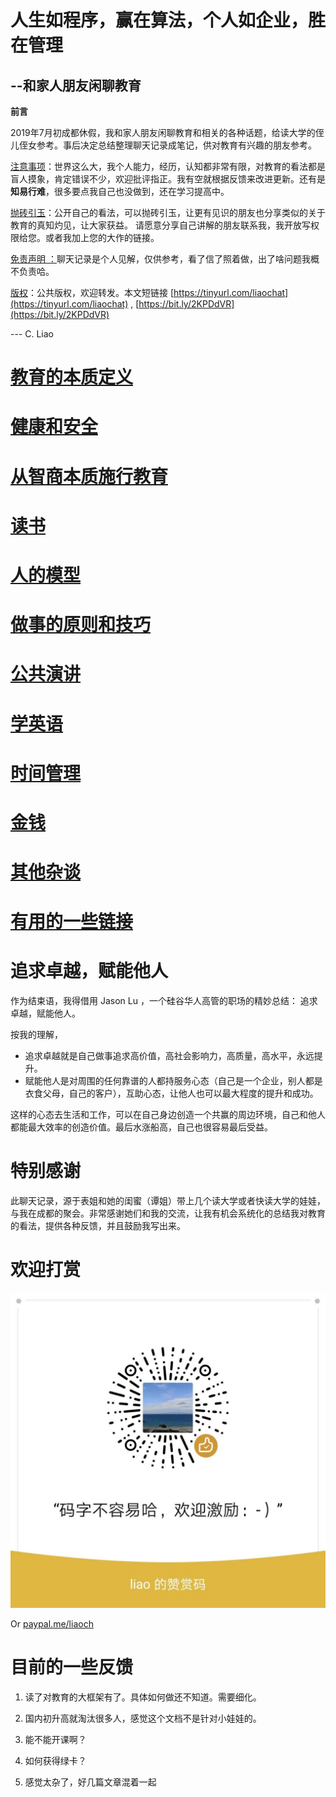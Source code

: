 # 人生如程序，赢在算法，个人如企业，胜在管理

## --和家人朋友闲聊教育 

**前言**

2019年7月初成都休假，我和家人朋友闲聊教育和相关的各种话题，给读大学的侄儿侄女参考。事后决定总结整理聊天记录成笔记，供对教育有兴趣的朋友参考。 

<span style="text-decoration:underline;">注意事项</span>：世界这么大，我个人能力，经历，认知都非常有限，对教育的看法都是盲人摸象，肯定错误不少，欢迎批评指正。我有空就根据反馈来改进更新。还有是**知易行难**，很多要点我自己也没做到，还在学习提高中。

<span style="text-decoration:underline;">抛砖引玉</span>：公开自己的看法，可以抛砖引玉，让更有见识的朋友也分享类似的关于教育的真知灼见，让大家获益。 请愿意分享自己讲解的朋友联系我，我开放写权限给您。或者我加上您的大作的链接。

<span style="text-decoration:underline;">免责声明 ：</span>聊天记录是个人见解，仅供参考，看了信了照着做，出了啥问题我概不负责哈。

<span style="text-decoration:underline;">版权</span>：公共版权，欢迎转发。本文短链接 [https://tinyurl.com/liaochat](https://tinyurl.com/liaochat) , [https://bit.ly/2KPDdVR](https://bit.ly/2KPDdVR) 

---  C. Liao


# [教育的本质定义](definition.md)

# [健康和安全](healthAndsafety.md)

# [从智商本质施行教育](educationOnIntelligence.md)

# [读书](readingBooks.md)

# [人的模型](modelOfHuman.md)

# [做事的原则和技巧](algorithmOfDoingThings.md)

# [公共演讲](publicSpeaking.md)

# [学英语](english.md)

# [时间管理](timeManagement.md)

# [金钱](money.md)

# [其他杂谈](others.md)

# [有用的一些链接](references.md)

# 追求卓越，赋能他人

作为结束语，我得借用 Jason Lu ，一个硅谷华人高管的职场的精妙总结： 追求卓越，赋能他人。

按我的理解， 
*   追求卓越就是自己做事追求高价值，高社会影响力，高质量，高水平，永远提升。 
*   赋能他人是对周围的任何靠谱的人都持服务心态（自己是一个企业，别人都是衣食父母，自己的客户），互助心态，让他人也可以最大程度的提升和成功。 

这样的心态去生活和工作，可以在自己身边创造一个共赢的周边环境，自己和他人都能最大效率的创造价值。最后水涨船高，自己也很容易最后受益。



# 特别感谢

此聊天记录，源于表姐和她的闺蜜（谭姐）带上几个读大学或者快读大学的娃娃，与我在成都的聚会。非常感谢她们和我的交流，让我有机会系统化的总结我对教育的看法，提供各种反馈，并且鼓励我写出来。


# 欢迎打赏

![alt_text](images/2019-11-29-Education-Chat-Liao2.jpg "image_tooltip")


Or [paypal.me/liaoch](http://paypal.me/liaoch)

# 目前的一些反馈

1. 读了对教育的大框架有了。具体如何做还不知道。需要细化。

2. 国内初升高就淘汰很多人，感觉这个文档不是针对小娃娃的。

3. 能不能开课啊？

4. 如何获得绿卡？

5. 感觉太杂了，好几篇文章混着一起
